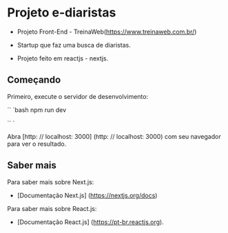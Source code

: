 # Projeto e-diaristas

- Projeto Front-End - TreinaWeb(https://www.treinaweb.com.br/)

- Startup que faz uma busca de diaristas.
- Projeto feito em reactjs - nextjs.

## Começando

Primeiro, execute o servidor de desenvolvimento:

`` `bash
npm run dev

`` `

Abra [http: // localhost: 3000] (http: // localhost: 3000) com seu navegador para ver o resultado.

## Saber mais

Para saber mais sobre Next.js:

- [Documentação Next.js] (https://nextjs.org/docs)

Para saber mais sobre React.js:

- [Documentação React.js] (https://pt-br.reactjs.org).
